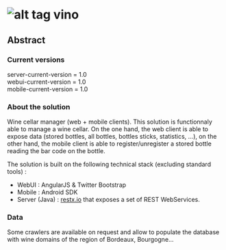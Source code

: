 # ![alt tag](https://cdn1.iconfinder.com/data/icons/nuvola2/128x128/mimetypes/exec_wine.png) vino

## Abstract

### Current versions
server-current-version = 1.0  
webui-current-version = 1.0  
mobile-current-version = 1.0  


### About the solution
Wine cellar manager (web + mobile clients).
This solution is functionnaly able to manage a wine cellar. On the one hand, the web client is able to expose data 
(stored bottles, all bottles, bottles sticks, statistics, ...), on the other hand, the mobile client is able to 
register/unregister a stored bottle reading the bar code on the bottle.


The solution is built on the following technical stack (excluding standard tools) :
- WebUI : AngularJS & Twitter Bootstrap
- Mobile : Android SDK
- Server (Java) : [restx.io](http://restx.io/) that exposes a set of REST WebServices.


### Data
Some crawlers are available on request and allow to populate the database with wine domains of the region of Bordeaux, Bourgogne...


